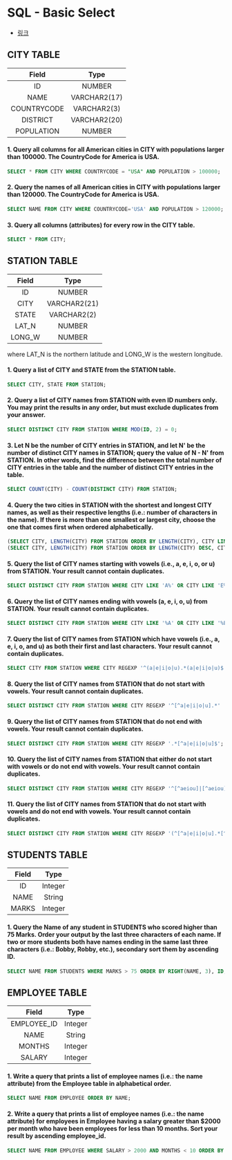 # SQL - Basic Select
- [링크](https://www.hackerrank.com/domains/sql?filters%5Bsubdomains%5D%5B%5D=select)

## CITY TABLE

| Field | Type |
|:-----------:|:------------:|
| ID | NUMBER |
| NAME | VARCHAR2(17) |
| COUNTRYCODE | VARCHAR2(3) |
| DISTRICT | VARCHAR2(20) |
| POPULATION | NUMBER |

#### 1. Query all columns for all American cities in CITY with populations larger than 100000. The CountryCode for America is USA.

```sql
SELECT * FROM CITY WHERE COUNTRYCODE = "USA" AND POPULATION > 100000;
```

#### 2. Query the names of all American cities in CITY with populations larger than 120000. The CountryCode for America is USA.

```sql
SELECT NAME FROM CITY WHERE COUNTRYCODE='USA' AND POPULATION > 120000;
```

#### 3. Query all columns (attributes) for every row in the CITY table.

```sql
SELECT * FROM CITY;
```


## STATION TABLE

| Field | Type |
|:------:|:------------:|
| ID | NUMBER |
| CITY | VARCHAR2(21) |
| STATE | VARCHAR2(2) |
| LAT_N | NUMBER |
| LONG_W | NUMBER |

where LAT_N is the northern latitude and LONG_W is the western longitude.

#### 1. Query a list of CITY and STATE from the STATION table.

```sql
SELECT CITY, STATE FROM STATION;
```

#### 2. Query a list of CITY names from STATION with even ID numbers only. You may print the results in any order, but must exclude duplicates from your answer.

```sql
SELECT DISTINCT CITY FROM STATION WHERE MOD(ID, 2) = 0;
```

#### 3. Let N be the number of CITY entries in STATION, and let N' be the number of distinct CITY names in STATION; query the value of N - N' from STATION. In other words, find the difference between the total number of CITY entries in the table and the number of distinct CITY entries in the table.

```sql
SELECT COUNT(CITY) - COUNT(DISTINCT CITY) FROM STATION;
```

#### 4. Query the two cities in STATION with the shortest and longest CITY names, as well as their respective lengths (i.e.: number of characters in the name). If there is more than one smallest or largest city, choose the one that comes first when ordered alphabetically.

```sql
(SELECT CITY, LENGTH(CITY) FROM STATION ORDER BY LENGTH(CITY), CITY LIMIT 1) UNION 
(SELECT CITY, LENGTH(CITY) FROM STATION ORDER BY LENGTH(CITY) DESC, CITY ASC LIMIT 1)
```

#### 5. Query the list of CITY names starting with vowels (i.e., a, e, i, o, or u) from STATION. Your result cannot contain duplicates.

```sql
SELECT DISTINCT CITY FROM STATION WHERE CITY LIKE 'A%' OR CITY LIKE 'E%' OR CITY LIKE 'I%' OR CITY LIKE 'O%' OR CITY LIKE 'U%';
```

#### 6. Query the list of CITY names ending with vowels (a, e, i, o, u) from STATION. Your result cannot contain duplicates.

```sql
SELECT DISTINCT CITY FROM STATION WHERE CITY LIKE '%A' OR CITY LIKE '%E' OR CITY LIKE '%I' OR CITY LIKE '%O' OR CITY LIKE '%U';
```

#### 7. Query the list of CITY names from STATION which have vowels (i.e., a, e, i, o, and u) as both their first and last characters. Your result cannot contain duplicates.

```sql
SELECT CITY FROM STATION WHERE CITY REGEXP '^(a|e|i|o|u).*(a|e|i|o|u)$'
```

#### 8. Query the list of CITY names from STATION that do not start with vowels. Your result cannot contain duplicates.

```sql
SELECT DISTINCT CITY FROM STATION WHERE CITY REGEXP '^[^a|e|i|o|u].*'
```

#### 9. Query the list of CITY names from STATION that do not end with vowels. Your result cannot contain duplicates.

```sql
SELECT DISTINCT CITY FROM STATION WHERE CITY REGEXP '.*[^a|e|i|o|u]$';
```

#### 10. Query the list of CITY names from STATION that either do not start with vowels or do not end with vowels. Your result cannot contain duplicates.

```sql
SELECT DISTINCT CITY FROM STATION WHERE CITY REGEXP '^[^aeiou]|[^aeiou]$'
```

#### 11. Query the list of CITY names from STATION that do not start with vowels and do not end with vowels. Your result cannot contain duplicates.

```sql
SELECT DISTINCT CITY FROM STATION WHERE CITY REGEXP '(^[^a|e|i|o|u].*[^a|e|i|o|u]$)'
```


## STUDENTS TABLE

| Field | Type |
|:-----:|:-------:|
| ID | Integer |
| NAME | String |
| MARKS | Integer |

#### 1. Query the Name of any student in STUDENTS who scored higher than 75 Marks. Order your output by the last three characters of each name. If two or more students both have names ending in the same last three characters (i.e.: Bobby, Robby, etc.), secondary sort them by ascending ID.

```sql
SELECT NAME FROM STUDENTS WHERE MARKS > 75 ORDER BY RIGHT(NAME, 3), ID;
```


## EMPLOYEE TABLE

| Field | Type |
|:-----------:|:-------:|
| EMPLOYEE_ID | Integer |
| NAME | String |
| MONTHS | Integer |
| SALARY | Integer |

#### 1. Write a query that prints a list of employee names (i.e.: the name attribute) from the Employee table in alphabetical order.

```sql
SELECT NAME FROM EMPLOYEE ORDER BY NAME;
```

#### 2. Write a query that prints a list of employee names (i.e.: the name attribute) for employees in Employee having a salary greater than $2000 per month who have been employees for less than 10 months. Sort your result by ascending employee_id.

```sql
SELECT NAME FROM EMPLOYEE WHERE SALARY > 2000 AND MONTHS < 10 ORDER BY EMPLOYEE_ID;
```